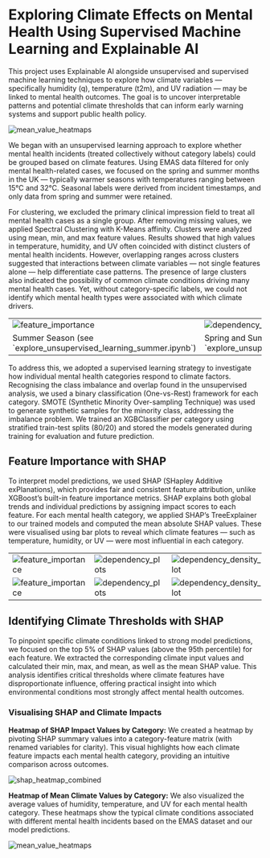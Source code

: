 # Exploring Climate Effects on Mental Health Using Supervised Machine Learning and Explainable AI
This project uses Explainable AI alongside unsupervised and supervised machine learning techniques to explore how climate variables — specifically humidity (q), temperature (t2m), and UV radiation — may be linked to mental health outcomes. The goal is to uncover interpretable patterns and potential climate thresholds that can inform early warning systems and support public health policy.

![mean_value_heatmaps](https://github.com/user-attachments/assets/fac259ba-8c1e-4fdd-b268-ea404f703477)

We began with an unsupervised learning approach to explore whether mental health incidents (treated collectively without category labels) could be grouped based on climate features. Using EMAS data filtered for only mental health-related cases, we focused on the spring and summer months in the UK — typically warmer seasons with temperatures ranging between 15°C and 32°C. Seasonal labels were derived from incident timestamps, and only data from spring and summer were retained. 

For clustering, we excluded the primary clinical impression field to treat all mental health cases as a single group. After removing missing values, we applied Spectral Clustering with K-Means affinity. Clusters were analyzed using mean, min, and max feature values. Results showed that high values in temperature, humidity, and UV often coincided with distinct clusters of mental health incidents. However, overlapping ranges across clusters suggested that interactions between climate variables — not single features alone — help differentiate case patterns. The presence of large clusters also indicated the possibility of common climate conditions driving many mental health cases. Yet, without category-specific labels, we could not identify which mental health types were associated with which climate drivers.

<table>
  <tr>
    <td><img src="https://github.com/user-attachments/assets/b888cdec-c6ce-4025-93f6-259d50b40c35" alt="feature_importance"></td>
    <td><img src="https://github.com/user-attachments/assets/b45b4f6f-745d-4f51-aadf-0ed12806dc3f" alt="dependency_plots"></td>
  </tr>
  <tr>
    <td>Summer Season (see `explore_unsupervised_learning_summer.ipynb`) </td>
    <td>Spring and Summer Seasons (see `explore_unsupervised_learning_spring_summer.ipynb`) </td>
  </tr>
</table>


To address this, we adopted a supervised learning strategy to investigate how individual mental health categories respond to climate factors. Recognising the class imbalance and overlap found in the unsupervised analysis, we used a binary classification (One-vs-Rest) framework for each category. SMOTE (Synthetic Minority Over-sampling Technique) was used to generate synthetic samples for the minority class, addressing the imbalance problem. We trained an XGBClassifier per category using stratified train-test splits (80/20) and stored the models generated during training for evaluation and future prediction.

## Feature Importance with SHAP
To interpret model predictions, we used SHAP (SHapley Additive exPlanations), which provides fair and consistent feature attribution, unlike XGBoost’s built-in feature importance metrics. SHAP explains both global trends and individual predictions by assigning impact scores to each feature. For each mental health category, we applied SHAP’s TreeExplainer to our trained models and computed the mean absolute SHAP values. These were visualised using bar plots to reveal which climate features — such as temperature, humidity, or UV — were most influential in each category.

<table>
  <tr>
    <td><img src="https://github.com/user-attachments/assets/8a304519-5ced-4d6a-82fc-e76a1f7544da" alt="feature_importance"></td>
    <td><img src="https://github.com/user-attachments/assets/8db2bcdf-a4b8-4907-a2ee-f2826e5636b7" alt="dependency_plots"></td>
    <td><img src="https://github.com/user-attachments/assets/9f511cac-a2d8-4fb4-9fb4-f74f907eb4c9" alt="dependency_density_plot"></td>
  </tr>
  <tr>
    <td><img src="https://github.com/user-attachments/assets/6dfd7e80-cf91-4865-a777-a3f9d74cfdf8" alt="feature_importance"></td>
    <td><img src="https://github.com/user-attachments/assets/a854e8b7-ab58-42bc-85f9-630f31a28075" alt="dependency_plots"></td>
    <td><img src="https://github.com/user-attachments/assets/57f49bbb-567c-484b-ae75-506f93875a17" alt="dependency_density_plot"></td>
  </tr>
</table>

## Identifying Climate Thresholds with SHAP
To pinpoint specific climate conditions linked to strong model predictions, we focused on the top 5% of SHAP values (above the 95th percentile) for each feature. We extracted the corresponding climate input values and calculated their min, max, and mean, as well as the mean SHAP value. This analysis identifies critical thresholds where climate features have disproportionate influence, offering practical insight into which environmental conditions most strongly affect mental health outcomes.

### Visualising SHAP and Climate Impacts
**Heatmap of SHAP Impact Values by Category:** We created a heatmap by pivoting SHAP summary values into a category-feature matrix (with renamed variables for clarity). This visual highlights how each climate feature impacts each mental health category, providing an intuitive comparison across outcomes.

![shap_heatmap_combined](https://github.com/user-attachments/assets/0eeb2c41-f50f-4767-be84-7f161061ed81)

**Heatmap of Mean Climate Values by Category:** We also visualized the average values of humidity, temperature, and UV for each mental health category. These heatmaps show the typical climate conditions associated with different mental health incidents based on the EMAS dataset and our model predictions.

![mean_value_heatmaps](https://github.com/user-attachments/assets/9c270d1e-df8b-47d8-a1cf-8f8722da90cd)
